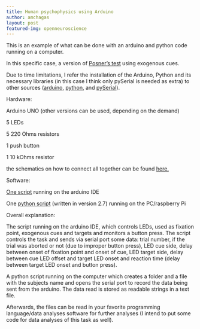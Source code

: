 ```yaml
---
title: Human psychophysics using Arduino
author: amchagas
layout: post
featured-img: openneuroscience
---
```

This is an example of what can be done with an arduino and python code running on a computer.

In this specific case, a version of [Posner&#8217;s test](http://en.wikipedia.org/wiki/Posner_cueing_task) using exogenous cues.

Due to time limitations, I refer the installation of the Arduino, Python and its necessary libraries (in this case I think only pySerial is needed as extra) to other sources ([arduino](http://arduino.cc/en/Guide/HomePage), [python](http://www.python.org/getit/), and [pySerial](http://pyserial.sourceforge.net/pyserial.html)).

Hardware:

Arduino UNO (other versions can be used, depending on the demand)

5 LEDs

5 220 Ohms resistors

1 push button

1 10 kOhms resistor

the schematics on how to connect all together can be found [here.](http://openeuroscience.wordpress.com/tutorials/human-psychophysics-using-arduino/schematics-posner-test/ "schematics Posner test")

Software:

[One script](http://openeuroscience.wordpress.com/tutorials/human-psychophysics-using-arduino/arduino-script-posner-test/ "Arduino script posner test") running on the arduino IDE

One [python script](http://openeuroscience.wordpress.com/tutorials/human-psychophysics-using-arduino/python-posner-test/ "Python record script posner test") (written in version 2.7) running on the PC/raspberry Pi

Overall explanation:

The script running on the arduino IDE, which controls LEDs, used as fixation point, exogenous cues and targets and monitors a button press. The script controls the task and sends via serial port some data: trial number, if the trial was aborted or not (due to improper button press), LED cue side, delay between onset of fixation point and onset of cue, LED target side, delay between cue LED offset and target LED onset and reaction time (delay between target LED onset and button press).

A python script running on the computer which creates a folder and a file with the subjects name and opens the serial port to record the data being sent from the arduino. The data read is stored as readable strings in a text file.

Afterwards, the files can be read in your favorite programming language/data analyses software for further analyses (I intend to put some code for data analyses of this task as well).
